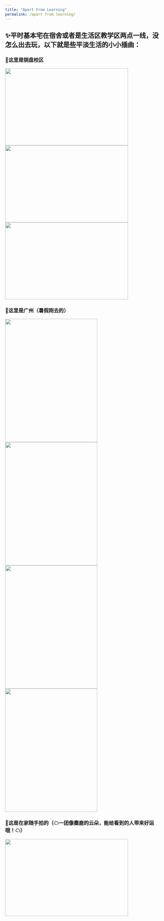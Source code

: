 ```yaml
---
title: "Apart From Learning"
permalink: /apart from learning/
---
```


## ✨平时基本宅在宿舍或者是生活区教学区两点一线，没怎么出去玩，以下就是些平淡生活的小小插曲：

### 🎈这里是铜盘校区
 
<img src="https://github.com/Wink-wink-wink/Wink-wink-wink.github.io/assets/143947433/44374d5c-e82c-42a7-a7a3-a90829e70525"  width="400" height="250"/>

<img src="https://github.com/Wink-wink-wink/Wink-wink-wink.github.io/assets/143947433/e4caeb8c-1a29-4050-9eb8-0c6a3c1f25a8"  width="400" height="250"/>

<img src="https://github.com/Wink-wink-wink/Wink-wink-wink.github.io/assets/143947433/4792b6d8-49e6-4165-bda8-e60214816dfe"  width="400" height="250"/>

### 🎈这里是广州（暑假刚去的）

<img src="https://github.com/Wink-wink-wink/Wink-wink-wink.github.io/assets/143947433/f1de68d1-a01c-4e4a-a454-bea14ac5964f"  width="300" height="400"/>

<img src="https://github.com/Wink-wink-wink/Wink-wink-wink.github.io/assets/143947433/0691d558-f93d-4701-bb00-a73e96b127b3"  width="300" height="400"/>

<img src="https://github.com/Wink-wink-wink/Wink-wink-wink.github.io/assets/143947433/3158269d-2100-4388-be35-6f6f27838a11"  width="300" height="400"/>

<img src="https://github.com/Wink-wink-wink/Wink-wink-wink.github.io/assets/143947433/90ca1f79-1d9c-447d-97d5-eb79efda5319"  width="300" height="400"/>

### 🎈这是在家随手拍的（☁一团像麋鹿的云朵，能给看到的人带来好运哦！☁）

<img src="https://github.com/Wink-wink-wink/Wink-wink-wink.github.io/assets/143947433/632c1424-fb09-44a1-afc9-072c0201e73f"  width="400" height="250"/>











